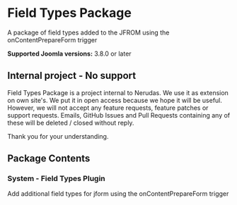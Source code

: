 # Field Types Package
A package of field types added to the JFROM using the onContentPrepareForm trigger

**Supported Joomla versions:** 3.8.0 or later  

## Internal project - No support
Field Types Package is a project internal to Nerudas. We use it as extension on own site's. We put it in open access because we hope it will be useful. However, we will not accept any feature requests, feature patches or support requests. Emails, GitHub Issues and Pull Requests containing any of these will be deleted / closed without reply.

Thank you for your understanding.

## Package Contents
### System - Field Types Plugin
Add additional field types for jform using the onContentPrepareForm trigger